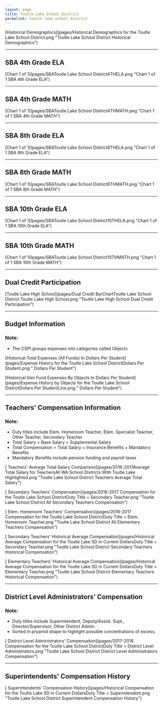 ```yaml
---
layout: page
title: Toutle Lake School District
permalink: toutle lake school district
---
```



[Historical Demographics](pages/Historical Demographics for the Toutle Lake School District.png "Toutle Lake School District Historical Demographics")

___

## SBA 4th Grade ELA

[Chart 1 of 1](pages/SBAToutle Lake School District4THELA.png "Chart 1 of 1 SBA 4th Grade ELA")


___

## SBA 4th Grade MATH

[Chart 1 of 1](pages/SBAToutle Lake School District4THMATH.png "Chart 1 of 1 SBA 4th Grade MATH")


___

## SBA 8th Grade ELA

[Chart 1 of 1](pages/SBAToutle Lake School District8THELA.png "Chart 1 of 1 SBA 8th Grade ELA")


___

## SBA 8th Grade MATH

[Chart 1 of 1](pages/SBAToutle Lake School District8THMATH.png "Chart 1 of 1 SBA 8th Grade MATH")


___

## SBA 10th Grade ELA

[Chart 1 of 1](pages/SBAToutle Lake School District10THELA.png "Chart 1 of 1 SBA 10th Grade ELA")


___

## SBA 10th Grade MATH

[Chart 1 of 1](pages/SBAToutle Lake School District10THMATH.png "Chart 1 of 1 SBA 10th Grade MATH")


___

## Dual Credit Participation

[Toutle Lake High School](pages/Dual Credit BarChartToutle Lake School District Toutle Lake High School.png "Toutle Lake High School Dual Credit Participation")


___

## Budget Information
### Note:
- The OSPI groups expenses into categories called Objects

[Historical Total Expenses (All Funds) In Dollars Per Student](pages/Expense History for the Toutle Lake School DistrictDollars Per Student.png " Dollars Per Student")

[Historical Gen Fund Expenses By Objects In Dollars Per Student](pages/Expense History by Objects for the Toutle Lake School DistrictDollars Per StudentLine.png " Dollars Per Student")


___

## Teachers' Compensation Information
### Note:
- Duty titles include Elem. Homeroom Teacher, Elem. Specialist Teacher, Other Teacher, Secondary Teacher
- Total Salary = Base Salary + Supplemental Salary
- Total Compensation = Total Salary + Insurance Benefits + Mandatory Benefits
- Mandatory Benefits include pension funding and payroll taxes

[ Teachers' Average Total Salary Comparison](pages/2016-2017Average Total Salary for TeachersAll WA School Districts With Toutle Lake Highlighted.png "Toutle Lake School District Teachers Average Total Salary")

[ Secondary Teachers' Compensation](pages/2016-2017 Compensation for the Toutle Lake School DistrictDuty Title = Secondary Teacher.png "Toutle Lake School District All Secondary Teachers Compensation")

[ Elem. Homeroom Teachers' Compensation](pages/2016-2017 Compensation for the Toutle Lake School DistrictDuty Title = Elem. Homeroom Teacher.png "Toutle Lake School District All Elementary Teachers Compensation")

[ Secondary Teachers' Historical Average Compensation](pages/Historical Average Compensation for the Toutle Lake SD in Current DollarsDuty Title = Secondary Teacher.png "Toutle Lake School District Secondary Teachers Historical Compensation")

[ Elementary Teachers' Historical Average Compensation](pages/Historical Average Compensation for the Toutle Lake SD in Current DollarsDuty Title = Elementary Teacher.png "Toutle Lake School District Elementary Teachers Historical Compensation")


___

## District Level Administrators' Compensation

### Note:
- Duty titles include Superintendent, Deputy/Assist. Supt., Director/Supervisor, Other District Admin.
- Sorted in pryamid shape to highlight possible concentrations of excess.

[ District Level Administrators' Compensation](pages/2017-2018 Compensation for the Toutle Lake School DistrictDuty Title = District Level Administrators.png "Toutle Lake School District District Level Administrators Compensation")


___

## Superintendents' Compensation History

[ Superintendents' Compensation History](pages/Historical Compensation for the Toutle Lake SD in Current DollarsDuty Title = Superintendent.png "Toutle Lake School District Superintendent Compensation History")

